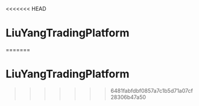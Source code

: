 <<<<<<< HEAD
# LiuYangTradingPlatform
=======
# LiuYangTradingPlatform
>>>>>>> 6481fabfdbf0857a7c1b5d71a07cf28306b47a50
